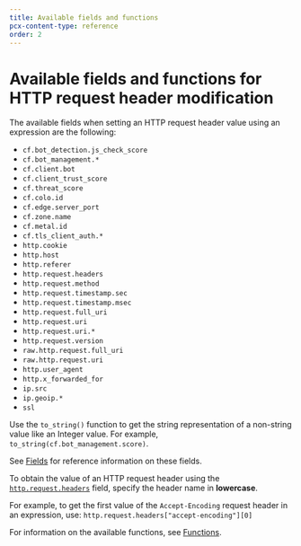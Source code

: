 ```yaml
---
title: Available fields and functions
pcx-content-type: reference
order: 2
---
```


# Available fields and functions for HTTP request header modification

The available fields when setting an HTTP request header value using an expression are the following:

* `cf.bot_detection.js_check_score`
* `cf.bot_management.*`
* `cf.client.bot`
* `cf.client_trust_score`
* `cf.threat_score`
* `cf.colo.id`
* `cf.edge.server_port`
* `cf.zone.name`
* `cf.metal.id`
* `cf.tls_client_auth.*`
* `http.cookie`
* `http.host`
* `http.referer`
* `http.request.headers`
* `http.request.method`
* `http.request.timestamp.sec`
* `http.request.timestamp.msec`
* `http.request.full_uri`
* `http.request.uri`
* `http.request.uri.*`
* `http.request.version`
* `raw.http.request.full_uri`
* `raw.http.request.uri`
* `http.user_agent`
* `http.x_forwarded_for`
* `ip.src`
* `ip.geoip.*`
* `ssl`

Use the `to_string()` function to get the string representation of a non-string value like an Integer value. For example, `to_string(cf.bot_management.score)`.

See [Fields](https://developers.cloudflare.com/firewall/cf-firewall-language/fields) for reference information on these fields.

<Aside type="warning" header="Important">

To obtain the value of an HTTP request header using the [`http.request.headers`](https://developers.cloudflare.com/firewall/cf-firewall-language/fields#field-http-request-headers) field, specify the header name in **lowercase**.

For example, to get the first value of the `Accept-Encoding` request header in an expression, use:
`http.request.headers["accept-encoding"][0]`

</Aside>

For information on the available functions, see [Functions](https://developers.cloudflare.com/firewall/cf-firewall-language/functions).
